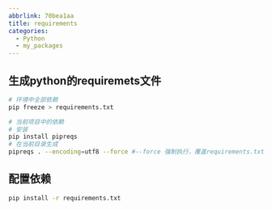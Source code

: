 ```yaml
---
abbrlink: 70bea1aa
title: requirements
categories:
  - Python
  - my_packages
---
```

## 生成python的requiremets文件

```bash
# 环境中全部依赖
pip freeze > requirements.txt

# 当前项目中的依赖
# 安装
pip install pipreqs
# 在当前目录生成
pipreqs . --encoding=utf8 --force #--force 强制执行，覆盖requirements.txt
```

## 配置依赖

```bash
pip install -r requirements.txt
```

